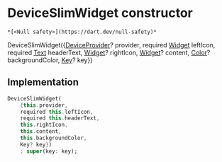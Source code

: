 


# DeviceSlimWidget constructor




    *[<Null safety>](https://dart.dev/null-safety)*



DeviceSlimWidget({[DeviceProvider](../../providers_device_provider/DeviceProvider-class.md)? provider, required [Widget](https://api.flutter.dev/flutter/widgets/Widget-class.html) leftIcon, required [Text](https://api.flutter.dev/flutter/widgets/Text-class.html) headerText, [Widget](https://api.flutter.dev/flutter/widgets/Widget-class.html)? rightIcon, [Widget](https://api.flutter.dev/flutter/widgets/Widget-class.html)? content, [Color](https://api.flutter.dev/flutter/dart-ui/Color-class.html)? backgroundColor, [Key](https://api.flutter.dev/flutter/foundation/Key-class.html)? key})





## Implementation

```dart
DeviceSlimWidget(
    {this.provider,
    required this.leftIcon,
    required this.headerText,
    this.rightIcon,
    this.content,
    this.backgroundColor,
    Key? key})
    : super(key: key);
```








